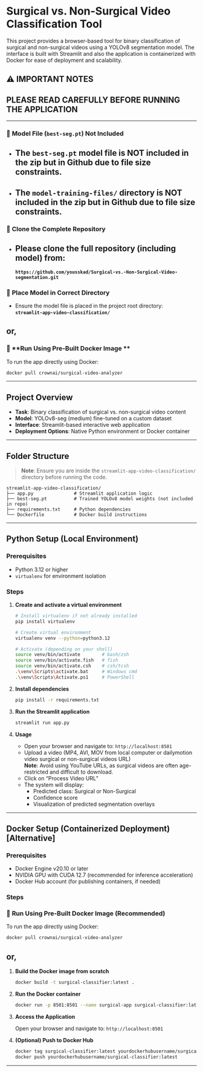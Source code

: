 

# Surgical vs. Non-Surgical Video Classification Tool

This project provides a browser-based tool for binary classification of surgical and non-surgical videos using a YOLOv8 segmentation model. The interface is built with Streamlit and also the application is containerized with Docker for ease of deployment and scalability.


## ⚠️ IMPORTANT NOTES

## PLEASE READ CAREFULLY BEFORE RUNNING THE APPLICATION

---

### 🔹 **Model File (`best-seg.pt`) Not Included**

- ## The `best-seg.pt` model file is **NOT** included in the zip but in Github due to file size constraints.
- ## The `model-training-files/` directory is **NOT** included in the zip but in Github due to file size constraints.


### 🔹 **Clone the Complete Repository**

- ## Please clone the **full repository (including model)** from:  
  **`https://github.com/yousskad/Surgical-vs.-Non-Surgical-Video-segmentation.git`**

### 🔹 **Place Model in Correct Directory**

- Ensure the model file is placed in the project root directory:  
  **`streamlit-app-video-classification/`**

## or,

### 🔹 **Run Using Pre-Built Docker Image **

To run the app directly using Docker:

```bash
docker pull crownai/surgical-video-analyzer
```


---

## Project Overview

- **Task**: Binary classification of surgical vs. non-surgical video content  
- **Model**: YOLOv8-seg (medium) fine-tuned on a custom dataset  
- **Interface**: Streamlit-based interactive web application  
- **Deployment Options**: Native Python environment or Docker container  

---

## Folder Structure

> **Note**: Ensure you are inside the `streamlit-app-video-classification/` directory before running the code.

```
streamlit-app-video-classification/
├── app.py               # Streamlit application logic
├── best-seg.pt          # Trained YOLOv8 model weights (not included in repo)
├── requirements.txt     # Python dependencies
└── Dockerfile           # Docker build instructions
```

---

## Python Setup (Local Environment)

### Prerequisites

- Python 3.12 or higher  
- `virtualenv` for environment isolation  

### Steps

1. **Create and activate a virtual environment**

    ```bash
    # Install virtualenv if not already installed
    pip install virtualenv

    # Create virtual environment
    virtualenv venv --python=python3.12

    # Activate (depending on your shell)
    source venv/bin/activate        # bash/zsh
    source venv/bin/activate.fish   # fish
    source venv/bin/activate.csh    # csh/tcsh
    .\venv\Scripts\activate.bat     # Windows cmd
    .\venv\Scripts\Activate.ps1     # PowerShell
    ```

2. **Install dependencies**

    ```bash
    pip install -r requirements.txt
    ```

3. **Run the Streamlit application**

    ```bash
    streamlit run app.py
    ```

4. **Usage**

    - Open your browser and navigate to: `http://localhost:8501`
    - Upload a video (MP4, AVI, MOV from local computer or dailymotion video surgical or non-surgical videos URL)  
      **Note**: Avoid using YouTube URLs, as surgical videos are often age-restricted and difficult to download.
    - Click on “Process Video URL”
    - The system will display:
      - Predicted class: Surgical or Non-Surgical  
      - Confidence score  
      - Visualization of predicted segmentation overlays

---

## Docker Setup (Containerized Deployment) [Alternative]

### Prerequisites

- Docker Engine v20.10 or later  
- NVIDIA GPU with CUDA 12.7 (recommended for inference acceleration)  
- Docker Hub account (for publishing containers, if needed)  

### Steps

### 🔹 **Run Using Pre-Built Docker Image (Recommended)**

To run the app directly using Docker:

```bash
docker pull crownai/surgical-video-analyzer
```
## or,


1. **Build the Docker image from scratch**

    ```bash
    docker build -t surgical-classifier:latest .
    ```

2. **Run the Docker container**

    ```bash
    docker run -p 8501:8501 --name surgical-app surgical-classifier:latest
    ```

3. **Access the Application**

    Open your browser and navigate to: `http://localhost:8501`

4. **(Optional) Push to Docker Hub**

    ```bash
    docker tag surgical-classifier:latest yourdockerhubusername/surgical-classifier:latest
    docker push yourdockerhubusername/surgical-classifier:latest
    ```

---
```
